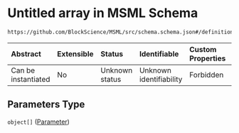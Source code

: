 # Untitled array in MSML Schema

```txt
https://github.com/BlockScience/MSML/src/schema.schema.json#/definitions/MSMLSpec/properties/Parameters
```



| Abstract            | Extensible | Status         | Identifiable            | Custom Properties | Additional Properties | Access Restrictions | Defined In                                                                                    |
| :------------------ | :--------- | :------------- | :---------------------- | :---------------- | :-------------------- | :------------------ | :-------------------------------------------------------------------------------------------- |
| Can be instantiated | No         | Unknown status | Unknown identifiability | Forbidden         | Allowed               | none                | [schema.schema.json\*](../../out/math_spec_mapping/schema.schema.json "open original schema") |

## Parameters Type

`object[]` ([Parameter](schema-definitions-parameter.md))

